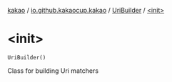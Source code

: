 [kakao](../../index.md) / [io.github.kakaocup.kakao](../index.md) / [UriBuilder](index.md) / [&lt;init&gt;](./-init-.md)

# &lt;init&gt;

`UriBuilder()`

Class for building Uri matchers

